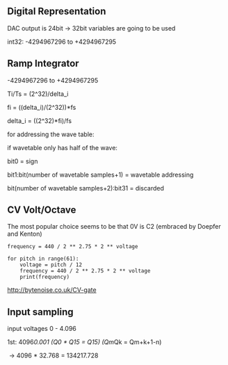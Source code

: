

## Digital Representation

DAC output is 24bit -> 32bit variables are going to be used

int32: -4294967296 to +4294967295

## Ramp Integrator

-4294967296 to +4294967295

Ti/Ts = (2^32)/delta_i

fi = ((delta_i)/(2^32))*fs

delta_i = ((2^32)*fi)/fs



for addressing the wave table:

if wavetable only has half of the wave:

bit0 = sign

bit1:bit(number of wavetable samples+1) = wavetable addressing

bit(number of wavetable samples+2):bit31 = discarded



## CV Volt/Octave

The most popular choice seems to be that 0V is C2 (embraced by Doepfer and Kenton)

```
frequency = 440 / 2 ** 2.75 * 2 ** voltage
```

```
for pitch in range(61):
	voltage = pitch / 12
	frequency = 440 / 2 ** 2.75 * 2 ** voltage
	print(frequency)
```

http://bytenoise.co.uk/CV-gate





## Input sampling

input voltages 0 - 4.096

1st: 4096*0.001 (Q0 * Q15 = Q15) (Qm*Qk = Qm+k+1-n)

​	-> 4096 * 32.768 = 134217.728